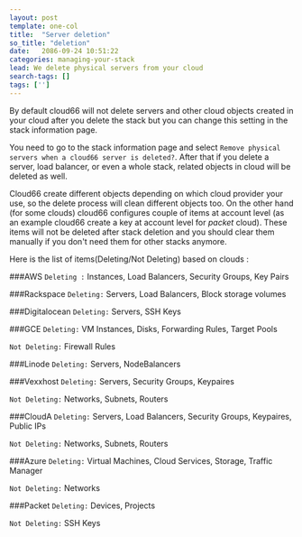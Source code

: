 ```yaml
---
layout: post
template: one-col
title:  "Server deletion"
so_title: "deletion"
date:   2086-09-24 10:51:22
categories: managing-your-stack
lead: We delete physical servers from your cloud
search-tags: []
tags: ['']
---
```


By default cloud66 will not delete servers and other cloud objects created in your cloud after you delete the stack but you can change this setting in the stack information page.

You need to go to the stack information page and select `Remove physical servers when a cloud66 server is deleted?`.  After that if you delete a server, load balancer, or even a whole stack, related objects in cloud will be deleted as well.

Cloud66 create different objects depending on which cloud provider your use, so the delete process will clean different objects too. On the other hand (for some clouds) cloud66 configures couple of items at account level (as an example cloud66 create a key at account level for _packet_ cloud). These items will not be deleted after stack deletion and you should clear them manually if you don't need them for other stacks anymore.

Here is the list of items(Deleting/Not Deleting) based on clouds :

###AWS
`Deleting :` Instances, Load Balancers, Security Groups, Key Pairs

###Rackspace
`Deleting:`  Servers, Load Balancers, Block storage volumes

###Digitalocean
`Deleting:` Servers, SSH Keys

###GCE
`Deleting:` VM Instances, Disks, Forwarding Rules, Target Pools

`Not Deleting:` Firewall Rules

###Linode
`Deleting:` Servers, NodeBalancers


###Vexxhost
`Deleting:` Servers, Security Groups, Keypaires

`Not Deleting:` Networks, Subnets, Routers


###CloudA
`Deleting:` Servers, Load Balancers, Security Groups, Keypaires, Public IPs

`Not Deleting:` Networks, Subnets, Routers

###Azure
`Deleting:` Virtual Machines, Cloud Services, Storage, Traffic Manager

`Not Deleting:` Networks

###Packet
`Deleting:` Devices, Projects

`Not Deleting:` SSH Keys
